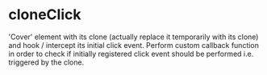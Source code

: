 cloneClick
==========

'Cover' element with its clone (actually replace it temporarily with its clone)  and hook / intercept its initial click event. Perform custom callback function in order to check if initially registered click event should be performed i.e. triggered by the clone.
